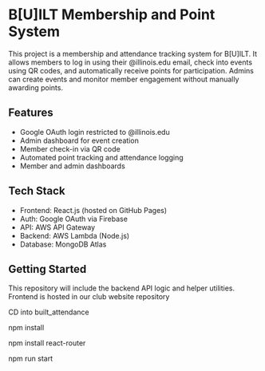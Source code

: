 # B[U]ILT Membership and Point System

This project is a membership and attendance tracking system for B[U]ILT. It allows members to log in using their @illinois.edu email, check into events using QR codes, and automatically receive points for participation. Admins can create events and monitor member engagement without manually awarding points.

## Features

- Google OAuth login restricted to @illinois.edu
- Admin dashboard for event creation
- Member check-in via QR code
- Automated point tracking and attendance logging
- Member and admin dashboards

## Tech Stack

- Frontend: React.js (hosted on GitHub Pages)
- Auth: Google OAuth via Firebase
- API: AWS API Gateway
- Backend: AWS Lambda (Node.js)
- Database: MongoDB Atlas

## Getting Started

This repository will include the backend API logic and helper utilities. Frontend is hosted in our club website repository

CD into built_attendance

npm install

npm install react-router

npm run start
